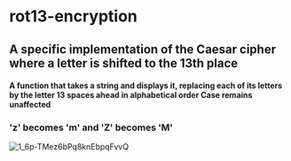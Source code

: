 # rot13-encryption

<h2>A specific implementation of the Caesar cipher where a letter is shifted to the 13th place</h2>

<h4> A function that takes a string and displays it, replacing each of its letters by the letter 13 spaces ahead in alphabetical order
Case remains unaffected</h4>
<h3>'z' becomes 'm' and 'Z' becomes 'M' </h3>


![1_6p-TMez6bPq8knEbpqFvvQ](https://user-images.githubusercontent.com/77325667/154648197-b502b883-986d-44ca-91e7-7e9c22cc605e.png)
